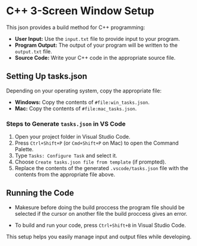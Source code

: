 # C++ 3-Screen Window Setup

This json provides a build method for C++ programming:

- **User Input:** Use the `input.txt` file to provide input to your program.
- **Program Output:** The output of your program will be written to the `output.txt` file.
- **Source Code:** Write your C++ code in the appropriate source file.

## Setting Up tasks.json

Depending on your operating system, copy the appropriate file:

- **Windows:** Copy the contents of `#file:win_tasks.json`.
- **Mac:** Copy the contents of `#file:mac_tasks.json`.

### Steps to Generate `tasks.json` in VS Code

1. Open your project folder in Visual Studio Code.
2. Press `Ctrl+Shift+P` (or `Cmd+Shift+P` on Mac) to open the Command Palette.
3. Type `Tasks: Configure Task` and select it.
4. Choose `Create tasks.json file from template` (if prompted).
5. Replace the contents of the generated `.vscode/tasks.json` file with the contents from the appropriate file above.

## Running the Code

- Makesure before doing the build proccess the program file should be selected if the cursor on another file the build proccess gives an error.

- To build and run your code, press `Ctrl+Shift+B` in Visual Studio Code.


This setup helps you easily manage input and output files while developing.
